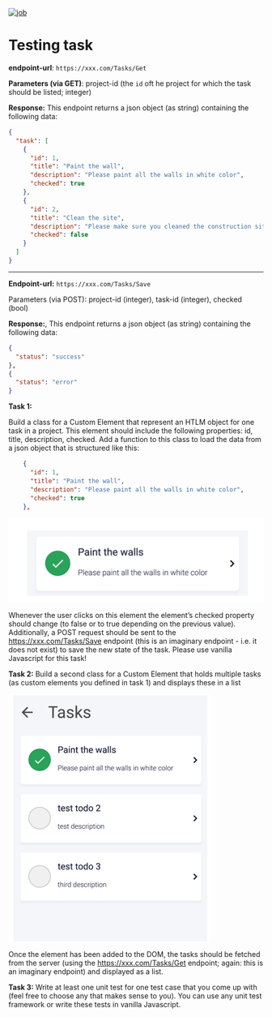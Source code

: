 [![job](https://github.com/ebazhanov/flexxter-task/actions/workflows/unit-tests.yml/badge.svg?event=push)](https://github.com/Ebazhanov/flexxter-task/actions)

# Testing task

**endpoint-url**: `https://xxx.com/Tasks/Get`

**Parameters (via GET)**: project-id (the `id` oft he project for which the task should be listed; integer)

**Response:** This endpoint returns a json object (as string) containing the following data:

```json
{
  "task": [
    {
      "id": 1,
      "title": "Paint the wall",
      "description": "Please paint all the walls in white color",
      "checked": true
    },
    {
      "id": 2,
      "title": "Clean the site",
      "description": "Please make sure you cleaned the construction site before leaving",
      "checked": false
    }
  ]
}
```

---------


**Endpoint-url:** `https://xxx.com/Tasks/Save`

Parameters (via POST): project-id (integer), task-id (integer), checked (bool)

**Response:**, This endpoint returns a json object (as string) containing the following data: 

```json
{
  "status": "success"
},
{
  "status": "error"
}
```


**Task 1:**

Build a class for a Custom Element that represent an HTLM object for one task in a project.
This element should include the following properties: id, title, description, checked. Add a function to this class to load the data from a json object that is structured like this:

```json
    {
      "id": 1,
      "title": "Paint the wall",
      "description": "Please paint all the walls in white color",
      "checked": true
    },
```

![image](first_picture.png)

Whenever the user clicks on this element the element’s checked property should change (to
false or to true depending on the previous value). Additionally, a POST request should be sent
to the https://xxx.com/Tasks/Save endpoint (this is an imaginary endpoint - i.e. it does not
exist) to save the new state of the task.
Please use vanilla Javascript for this task!

**Task 2:**
Build a second class for a Custom Element that holds multiple tasks (as custom elements
you defined in task 1) and displays these in a list

![image](second_pic.png)

Once the element has been added to the DOM, the tasks should be fetched from the server
(using the https://xxx.com/Tasks/Get endpoint; again: this is an imaginary endpoint) and
displayed as a list.


**Task 3:**
Write at least one unit test for one test case that you come up with (feel free to choose any
that makes sense to you). You can use any unit test framework or write these tests in vanilla
Javascript.




